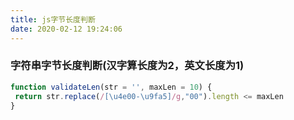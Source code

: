 ```yaml
---
title: js字节长度判断
date: 2020-02-12 19:24:06
---
```

###    字符串字节长度判断(汉字算长度为2，英文长度为1)
```js
function validateLen(str = '', maxLen = 10) {
 return str.replace(/[\u4e00-\u9fa5]/g,"00").length <= maxLen
}
```
  